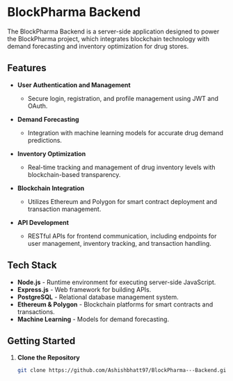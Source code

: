 # BlockPharma Backend

The BlockPharma Backend is a server-side application designed to power the BlockPharma project, which integrates blockchain technology with demand forecasting and inventory optimization for drug stores.

## Features

- **User Authentication and Management**
  - Secure login, registration, and profile management using JWT and OAuth.
  
- **Demand Forecasting**
  - Integration with machine learning models for accurate drug demand predictions.
  
- **Inventory Optimization**
  - Real-time tracking and management of drug inventory levels with blockchain-based transparency.
  
- **Blockchain Integration**
  - Utilizes Ethereum and Polygon for smart contract deployment and transaction management.
  
- **API Development**
  - RESTful APIs for frontend communication, including endpoints for user management, inventory tracking, and transaction handling.

## Tech Stack

- **Node.js** - Runtime environment for executing server-side JavaScript.
- **Express.js** - Web framework for building APIs.
- **PostgreSQL** - Relational database management system.
- **Ethereum & Polygon** - Blockchain platforms for smart contracts and transactions.
- **Machine Learning** - Models for demand forecasting.

## Getting Started

1. **Clone the Repository**

   ```bash
   git clone https://github.com/Ashishbhatt97/BlockPharma---Backend.git
